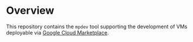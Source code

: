 # Overview

This repository contains the `mpdev` tool supporting the development of VMs deployable via
[Google Cloud Marketplace](https://console.cloud.google.com/marketplace).

